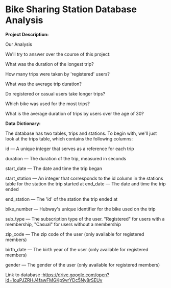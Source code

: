 # Bike Sharing Station Database Analysis

**Project Description:**

Our Analysis


We'll try to answer over the course of this project:

What was the duration of the longest trip?

How many trips were taken by 'registered' users?

What was the average trip duration?

Do registered or casual users take longer trips?

Which bike was used for the most trips?

What is the average duration of trips by users over the age of 30?


**Data Dictionary:**

The database has two tables, trips and stations. To begin with, we'll just look at the trips table, which contains the following columns:

id — A unique integer that serves as a reference for each trip

duration — The duration of the trip, measured in seconds

start_date — The date and time the trip began

start_station — An integer that corresponds to the id column in the stations table for the station the trip started at
end_date — The date and time the trip ended

end_station — The 'id' of the station the trip ended at

bike_number — Hubway's unique identifier for the bike used on the trip

sub_type — The subscription type of the user. "Registered" for users with a membership, "Casual" for users without a membership

zip_code — The zip code of the user (only available for registered members)

birth_date — The birth year of the user (only available for registered members)

gender — The gender of the user (only available for registered members)




Link to database :https://drive.google.com/open?id=1ouPJZRHJ4fawFMGKp9vrYDc5Ny8rSEUv
